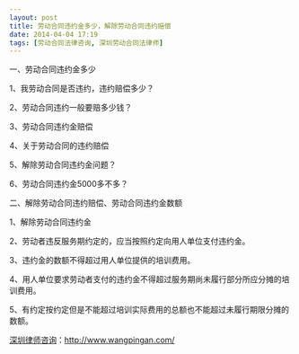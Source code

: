 ```yaml
---
layout: post
title: 劳动合同违约金多少，解除劳动合同违约赔偿
date: 2014-04-04 17:19
tags: [劳动合同法律咨询, 深圳劳动合同法律师]
---
```

一、劳动合同违约金多少

1、我劳动合同是否违约，违约赔偿多少？

2、劳动合同违约一般要赔多少钱？

3、劳动合同违约金赔偿

4、关于劳动合同的违约赔偿

5、解除劳动合同违约金问题？

6、劳动合同违约金5000多不多？

二、解除劳动合同违约赔偿、劳动合同违约金数额

1、解除劳动合同违约金

2、劳动者违反服务期约定的，应当按照约定向用人单位支付违约金。

3、违约金的数额不得超过用人单位提供的培训费用。

4、用人单位要求劳动者支付的违约金不得超过服务期尚未履行部分所应分摊的培训费用。

5、有约定按约定但是不能超过培训实际费用的总额也不能超过未履行期限分摊的数额。

<a href="http://www.wangpingan.com/">深圳律师咨询</a>：<a href="http://www.wangpingan.com/">http://www.wangpingan.com/</a>

